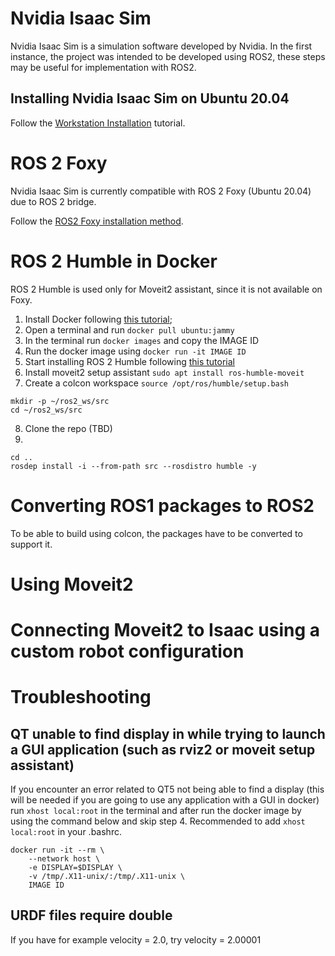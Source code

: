 # Nvidia Isaac Sim

Nvidia Isaac Sim is a simulation software developed by Nvidia. In the first instance, the project was intended to be developed using ROS2, these steps may be useful for implementation with ROS2.

## Installing Nvidia Isaac Sim on Ubuntu 20.04

Follow the [Workstation Installation](https://docs.omniverse.nvidia.com/app_isaacsim/app_isaacsim/install_workstation.html) tutorial.

# ROS 2 Foxy

Nvidia Isaac Sim is currently compatible with ROS 2 Foxy (Ubuntu 20.04) due to ROS 2 bridge.

Follow the [ROS2 Foxy installation method](https://docs.ros.org/en/foxy/Installation/Ubuntu-Install-Debians.html).

# ROS 2 Humble in Docker

ROS 2 Humble is used only for Moveit2 assistant, since it is not available on Foxy.

1. Install Docker following [this tutorial](https://docs.docker.com/engine/install/ubuntu/);
2. Open a terminal and run 
```docker pull ubuntu:jammy```
3. In the terminal run ```docker images``` and copy the IMAGE ID
4. Run the docker image using ```docker run -it IMAGE ID```
5. Start installing ROS 2 Humble following [this tutorial](https://docs.ros.org/en/humble/Installation/Ubuntu-Install-Debians.html)
6. Install moveit2 setup assistant ```sudo apt install ros-humble-moveit```
7. Create a colcon workspace ```source /opt/ros/humble/setup.bash```
```
mkdir -p ~/ros2_ws/src
cd ~/ros2_ws/src
```
8. Clone the repo (TBD)
9. 
```
cd ..
rosdep install -i --from-path src --rosdistro humble -y
```
# Converting ROS1 packages to ROS2 
To be able to build using colcon, the packages have to be converted to support it.

# Using Moveit2

# Connecting Moveit2 to Isaac using a custom robot configuration

# Troubleshooting
## QT unable to find display in while trying to launch a GUI application (such as rviz2 or moveit setup assistant)
If you encounter an error related to QT5 not being able to find a display (this will be needed if you are going to use any application with a GUI in docker) run ```xhost local:root``` in the terminal and after run the docker image by using the command below and skip step 4. Recommended to add ```xhost local:root``` in your .bashrc.
```
docker run -it --rm \
    --network host \
    -e DISPLAY=$DISPLAY \
    -v /tmp/.X11-unix/:/tmp/.X11-unix \
    IMAGE ID
```

## URDF files require double
If you have for example velocity = 2.0, try velocity = 2.00001
